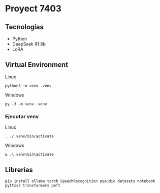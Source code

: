 # Proyect 7403

## Tecnologías

- Python
- DeepSeek R1 8b
- LoRA

## Virtual Environment
Linux
```
python3 -m venv .venv
```

Windows
```
py -3 -m venv .venv
```

### Ejecutar venv
Linux
```
. ./.venv/bin/activate
```

Windows
```
& .\.venv\bin\activate
```

## Librerías
```
pip install ollama torch SpeechRecognition pyaudio datasets notebook pyttsx3 transformers peft
```
